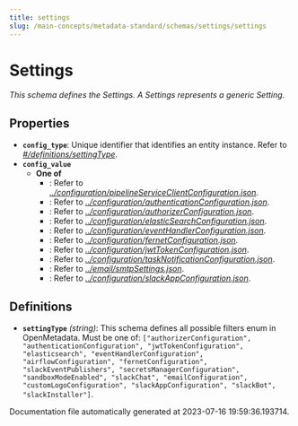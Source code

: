 ```yaml
---
title: settings
slug: /main-concepts/metadata-standard/schemas/settings/settings
---
```


# Settings

*This schema defines the Settings. A Settings represents a generic Setting.*

## Properties

- **`config_type`**: Unique identifier that identifies an entity instance. Refer to *[#/definitions/settingType](#definitions/settingType)*.
- **`config_value`**
  - **One of**
    - : Refer to *[../configuration/pipelineServiceClientConfiguration.json](#/configuration/pipelineServiceClientConfiguration.json)*.
    - : Refer to *[../configuration/authenticationConfiguration.json](#/configuration/authenticationConfiguration.json)*.
    - : Refer to *[../configuration/authorizerConfiguration.json](#/configuration/authorizerConfiguration.json)*.
    - : Refer to *[../configuration/elasticSearchConfiguration.json](#/configuration/elasticSearchConfiguration.json)*.
    - : Refer to *[../configuration/eventHandlerConfiguration.json](#/configuration/eventHandlerConfiguration.json)*.
    - : Refer to *[../configuration/fernetConfiguration.json](#/configuration/fernetConfiguration.json)*.
    - : Refer to *[../configuration/jwtTokenConfiguration.json](#/configuration/jwtTokenConfiguration.json)*.
    - : Refer to *[../configuration/taskNotificationConfiguration.json](#/configuration/taskNotificationConfiguration.json)*.
    - : Refer to *[../email/smtpSettings.json](#/email/smtpSettings.json)*.
    - : Refer to *[../configuration/slackAppConfiguration.json](#/configuration/slackAppConfiguration.json)*.
## Definitions

- <a id="definitions/settingType"></a>**`settingType`** *(string)*: This schema defines all possible filters enum in OpenMetadata. Must be one of: `["authorizerConfiguration", "authenticationConfiguration", "jwtTokenConfiguration", "elasticsearch", "eventHandlerConfiguration", "airflowConfiguration", "fernetConfiguration", "slackEventPublishers", "secretsManagerConfiguration", "sandboxModeEnabled", "slackChat", "emailConfiguration", "customLogoConfiguration", "slackAppConfiguration", "slackBot", "slackInstaller"]`.


Documentation file automatically generated at 2023-07-16 19:59:36.193714.
